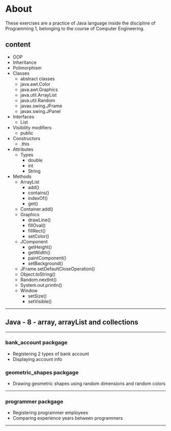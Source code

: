 # About

These exercises are a practice of Java language inside the discipline of Programming 1, belonging to the course of Computer Engineering.

## content

- OOP
- Inheritance
- Polimorphism
- Classes
  - abstract classes
  - java.awt.Color
  - java.awt.Graphics
  - java.util.ArrayList
  - java.util.Random
  - javax.swing.JFrame
  - javax.swing.JPanel
- Interfaces
  - List
- Visibility modifiers
  - public
- Constructors
  - .this
- Attributes
  - Types
    - double
    - int
    - String
- Methods
  - ArrayList
    - add()
    - contains()
    - indexOf()
    - get()
  - Container.add()
  - Graphics
    - drawLine()
    - fillOval()
    - fillRect()
    - setColor()
  - JComponent
    - getHeight()
    - getWidth()
    - paintComponent()
    - setBackground()
  - JFrame.setDefaultCloseOperation()
  - Object.toString()
  - Random.nextInt()
  - System.out.println()
  - Window
    - setSize()
    - setVisible()

---

## Java  - 8 - array, arrayList and collections

---

### bank_account packgage

- Registering 2 types of bank account
- Displaying account info

### geometric_shapes packgage

- Drawing geometric shapes using random dimensions and random colors

---

### programmer packgage

- Registering programmer employees
- Comparing experience years between programmers

---
